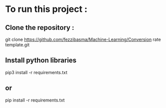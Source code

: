 # To run this project :

## Clone the repository :
git clone https://github.com/fezzibasma/Machine-Learning/Conversion rate template.git

## Install python libraries
pip3 install -r requirements.txt 

## or

pip install -r requirements.txt
